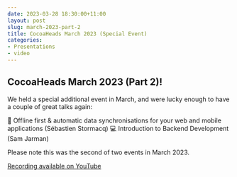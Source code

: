 ```yaml
---
date: 2023-03-28 18:30:00+11:00
layout: post
slug: march-2023-part-2
title: CocoaHeads March 2023 (Special Event)
categories:
- Presentations
- video
---
```


## CocoaHeads March 2023 (Part 2)!

We held a special additional event in March, and were lucky enough to have a couple of great talks again:

📲 Offline first & automatic data synchronisations for your web and mobile applications (Sébastien Stormacq)
💻 Introduction to Backend Development (Sam Jarman)

Please note this was the second of two events in March 2023.

[Recording available on YouTube](https://www.youtube.com/watch?v=JNjqe9C2-0Q)
